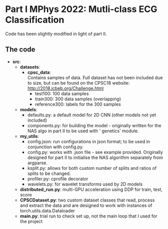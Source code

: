 # Part I  MPhys 2022: Mutli-class ECG Classification

Code has been slightly modified in light of part II.

## The code
* <b>src</b>:
  * <b>datasets</b>:
    * <b>cpsc_data</b>:  
      Contains samples of data. Full dataset has not been included due to size, but can be found on the CPSC18
      website: http://2018.icbeb.org/Challenge.html
      * test100: 100 data samples
      * train300: 300 data samples (overlapping) 
      * reference300: labels for the 300 samples
  * <b>models</b>:
    * defaults.py: a default model for 2D CNN (other models not yet included)
    * components.py: for building the model - originally written for the NAS algo in part II to be used with '
      genetics' module.
  * <b>my_utils</b>:
    * config.json: run configurations in json format; to be used in conjunction with config.py.
    * config.py: works with .json file - see example provided. Originally designed for part II to initialise the NAS algorithm separately from argparse.
    * ksplit.py: allows for both custom number of splits and ratios of splits to be changed.
    * profiler.py: cprofile decorator
    * wavelets.py: for wavelet transforms used by 2D models
  * <b>distributed_run.py</b>: multi-GPU acceleration using DDP for train, test, score
  * <b>CPSCDataset.py</b>: two custom dataset classes that read, process and extract the data and are designed to work with instances of torch.utils.data.Dataloader
  * <b>main.py</b>: trial run to check set up, not the main loop that I used for the project
